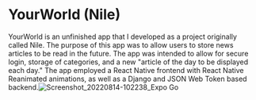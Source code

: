 # YourWorld (Nile)
YourWorld is an unfinished app that I developed as a project originally called Nile.
The purpose of this app was to allow users to store news articles to be read in the future. The app was intended to allow for secure login, storage of categories, and a new "article of the day to be displayed each day."
The app employed a React Native frontend with React Native Reanimated animations, as well as a Django and JSON Web Token based backend.![Screenshot_20220814-102238_Expo Go](https://user-images.githubusercontent.com/106849931/189779660-112b04b1-c958-488a-ba68-dfb6a7ed031b.jpg)

